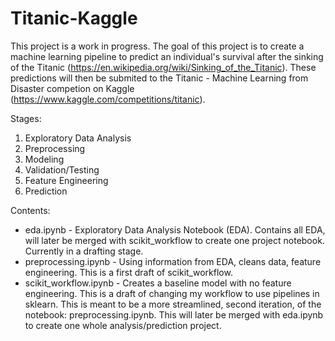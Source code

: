 # Titanic-Kaggle

This project is a work in progress. The goal of this project is to create a machine learning pipeline to predict an individual's survival after the sinking of the Titanic (https://en.wikipedia.org/wiki/Sinking_of_the_Titanic). These predictions will then be submited to the Titanic - Machine Learning from Disaster competion on Kaggle (https://www.kaggle.com/competitions/titanic).

Stages:
1. Exploratory Data Analysis
2. Preprocessing
3. Modeling
4. Validation/Testing
5. Feature Engineering
6. Prediction

Contents:
* eda.ipynb - Exploratory Data Analysis Notebook (EDA). Contains all EDA, will later be merged with scikit_workflow to create one project notebook. Currently in a drafting stage.
* preprocessing.ipynb - Using information from EDA, cleans data, feature engineering. This is a first draft of scikit_workflow.
* scikit_workflow.ipynb - Creates a baseline model with no feature engineering. This is a draft of changing my workflow to use pipelines in sklearn. This is meant to be a more streamlined, second iteration, of the notebook: preprocessing.ipynb. This will later be merged with eda.ipynb to create one whole analysis/prediction project.
